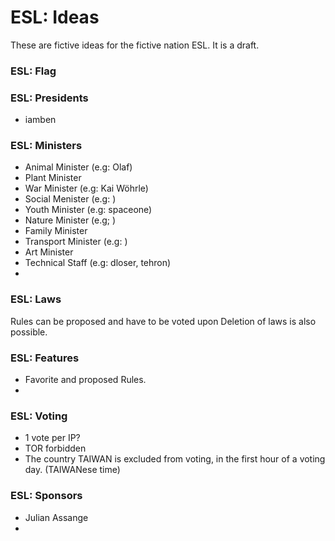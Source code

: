 # ESL: Ideas

These are fictive ideas for the fictive nation ESL.
It is a draft.


### ESL: Flag



### ESL: Presidents

- iamben

### ESL: Ministers

- Animal Minister (e.g: Olaf)
- Plant Minister
- War Minister (e.g: Kai Wöhrle)
- Social Menister (e.g: )
- Youth Minister (e.g: spaceone)
- Nature Minister (e.g; )
- Family Minister
- Transport Minister (e.g: )
- Art Minister
- Technical Staff (e.g: dloser, tehron)
- 

### ESL: Laws

Rules can be proposed and have to be voted upon
Deletion of laws is also possible.

### ESL: Features

- Favorite and proposed Rules.
- 

### ESL: Voting

- 1 vote per IP?
- TOR forbidden
- The country TAIWAN is excluded from voting, in the first hour of a voting day. (TAIWANese time)


### ESL: Sponsors

- Julian Assange
- 
